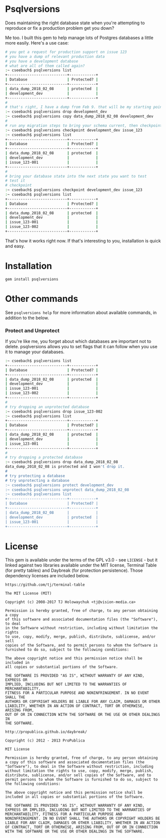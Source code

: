 # Psqlversions

Does maintaining the right database state when you're attempting to reproduce or fix a production problem get you down?

Me too. I built this gem to help manage lots of Postgres databases a little more easily. Here's a use case:

```bash
# you get a request for production support on issue 123
# you have a dump of relevant production data
# you have a development database
# what are all of them called again?
:~ cseebach$ psqlversions list
+---------------------------+------------+
| Database                  | Protected? |
+---------------------------+------------+
| data_dump_2018_02_08      | protected  |
| development_dev           |            |
+---------------------------+------------+
#
# that's right, I have a dump from Feb 9. that will be my starting point
:~ cseebach$ psqlversions drop development_dev
:~ cseebach$ psqlversions copy data_dump_2018_02_08 development_dev
#
# run any migration steps to bring your schema current, then checkpoint
:~ cseebach$ psqlversions checkpoint development_dev issue_123
:~ cseebach$ psqlversions list
+---------------------------+------------+
| Database                  | Protected? |
+---------------------------+------------+
| data_dump_2018_02_08      | protected  |
| development_dev           |            |
| issue_123-001             |            |
+---------------------------+------------+
# 
# bring your database state into the next state you want to test
# test it
# checkpoint
:~ cseebach$ psqlversions checkpoint development_dev issue_123
:~ cseebach$ psqlversions list
+---------------------------+------------+
| Database                  | Protected? |
+---------------------------+------------+
| data_dump_2018_02_08      | protected  |
| development_dev           |            |
| issue_123-001             |            |
| issue_123-002             |            |
+---------------------------+------------+
```

That's how it works right now. If that's interesting to you, installation is quick and easy.

# Installation

`gem install psqlversions`

# Other commands

See `psqlversions help` for more information about available commands, in addition to the below.

### Protect and Unprotect

If you're like me, you forget about which databases are important not to delete. psqlversions allows you to set flags
that it can follow when you use it to manage your databases.

```bash
:~ cseebach$ psqlversions list
+---------------------------+------------+
| Database                  | Protected? |
+---------------------------+------------+
| data_dump_2018_02_08      | protected  |
| development_dev           |            |
| issue_123-001             |            |
| issue_123-002             |            |
+---------------------------+------------+
#
# try dropping an unprotected database
:~ cseebach$ psqlversions drop issue_123-002
:~ cseebach$ psqlversions list
+---------------------------+------------+
| Database                  | Protected? |
+---------------------------+------------+
| data_dump_2018_02_08      | protected  |
| development_dev           |            |
| issue_123-001             |            |
+---------------------------+------------+
#
# try dropping a protected database
:~ cseebach$ psqlversions drop data_dump_2018_02_08
data_dump_2018_02_08 is protected and I won't drop it.
# 
# try protecting a database
# try unprotecting a database
:~ cseebach$ psqlversions protect development_dev
:~ cseebach$ psqlversions unprotect data_dump_2018_02_08
:~ cseebach$ psqlversions list
+---------------------------+------------+
| Database                  | Protected? |
+---------------------------+------------+
| data_dump_2018_02_08      |            |
| development_dev           | protected  |
| issue_123-001             |            |
+---------------------------+------------+
```

# License

This gem is available under the terms of the GPL v3.0 - see `LICENSE` - but it linked against two libraries available 
under the MIT license, Terminal Table (for pretty tables) and Daybreak (for protection persistence). Those dependency 
licenses are included below.

`https://github.com/tj/terminal-table`
```text
The MIT License (MIT)

Copyright (c) 2008-2017 TJ Holowaychuk <tj@vision-media.ca>

Permission is hereby granted, free of charge, to any person obtaining a copy
of this software and associated documentation files (the "Software"), to deal
in the Software without restriction, including without limitation the rights
to use, copy, modify, merge, publish, distribute, sublicense, and/or sell
copies of the Software, and to permit persons to whom the Software is
furnished to do so, subject to the following conditions:

The above copyright notice and this permission notice shall be included in
all copies or substantial portions of the Software.

THE SOFTWARE IS PROVIDED "AS IS", WITHOUT WARRANTY OF ANY KIND, EXPRESS OR
IMPLIED, INCLUDING BUT NOT LIMITED TO THE WARRANTIES OF MERCHANTABILITY,
FITNESS FOR A PARTICULAR PURPOSE AND NONINFRINGEMENT. IN NO EVENT SHALL THE
AUTHORS OR COPYRIGHT HOLDERS BE LIABLE FOR ANY CLAIM, DAMAGES OR OTHER
LIABILITY, WHETHER IN AN ACTION OF CONTRACT, TORT OR OTHERWISE, ARISING FROM,
OUT OF OR IN CONNECTION WITH THE SOFTWARE OR THE USE OR OTHER DEALINGS IN
THE SOFTWARE.
```

`http://propublica.github.io/daybreak/`
```text
Copyright (c) 2012 - 2013 ProPublica

MIT License

Permission is hereby granted, free of charge, to any person obtaining
a copy of this software and associated documentation files (the
"Software"), to deal in the Software without restriction, including
without limitation the rights to use, copy, modify, merge, publish,
distribute, sublicense, and/or sell copies of the Software, and to
permit persons to whom the Software is furnished to do so, subject to
the following conditions:

The above copyright notice and this permission notice shall be
included in all copies or substantial portions of the Software.

THE SOFTWARE IS PROVIDED "AS IS", WITHOUT WARRANTY OF ANY KIND,
EXPRESS OR IMPLIED, INCLUDING BUT NOT LIMITED TO THE WARRANTIES OF
MERCHANTABILITY, FITNESS FOR A PARTICULAR PURPOSE AND
NONINFRINGEMENT. IN NO EVENT SHALL THE AUTHORS OR COPYRIGHT HOLDERS BE
LIABLE FOR ANY CLAIM, DAMAGES OR OTHER LIABILITY, WHETHER IN AN ACTION
OF CONTRACT, TORT OR OTHERWISE, ARISING FROM, OUT OF OR IN CONNECTION
WITH THE SOFTWARE OR THE USE OR OTHER DEALINGS IN THE SOFTWARE.
```


